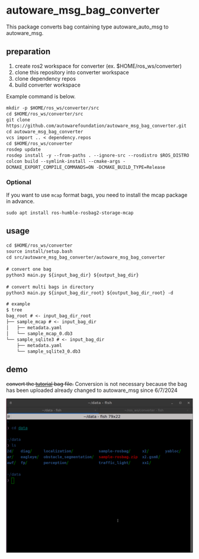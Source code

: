# autoware_msg_bag_converter

This package converts bag containing type autoware_auto_msg to autoware_msg.

## preparation

1. create ros2 workspace for converter (ex. $HOME/ros_ws/converter)
2. clone this repository into converter workspace
3. clone dependency repos
4. build converter workspace

Example command is below.

```shell
mkdir -p $HOME/ros_ws/converter/src
cd $HOME/ros_ws/converter/src
git clone https://github.com/autowarefoundation/autoware_msg_bag_converter.git
cd autoware_msg_bag_converter
vcs import .. < dependency.repos
cd $HOME/ros_ws/converter
rosdep update
rosdep install -y --from-paths . --ignore-src --rosdistro $ROS_DISTRO
colcon build --symlink-install --cmake-args -DCMAKE_EXPORT_COMPILE_COMMANDS=ON -DCMAKE_BUILD_TYPE=Release
```

### Optional

If you want to use `mcap` format bags, you need to install the mcap package in advance.

```shell
sudo apt install ros-humble-rosbag2-storage-mcap
```

## usage

```shell
cd $HOME/ros_ws/converter
source install/setup.bash
cd src/autoware_msg_bag_converter/autoware_msg_bag_converter

# convert one bag
python3 main.py ${input_bag_dir} ${output_bag_dir}

# convert multi bags in directory
python3 main.py ${input_bag_dir_root} ${output_bag_dir_root} -d
```

```shell
# example
$ tree
bag_root # <- input_bag_dir_root
├── sample_mcap # <- input_bag_dir
│   ├── metadata.yaml
│   └── sample_mcap_0.db3
└── sample_sqlite3 # <- input_bag_dir
    ├── metadata.yaml
    └── sample_sqlite3_0.db3
```

## demo

~~convert the [tutorial](https://autowarefoundation.github.io/autoware-documentation/main/tutorials/ad-hoc-simulation/rosbag-replay-simulation/) bag file.~~
Conversion is not necessary because the bag has been uploaded already changed to autoware_msg since 6/7/2024

![demo](./demo.gif)
